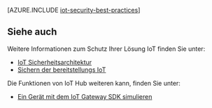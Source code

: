 <properties
 pageTitle="Bewährte Methoden für Sicherheit IoT | Microsoft Azure"
 description="Sicherheit bewährte Methoden zum Sichern Ihrer Infrastruktur IoT"
 services="iot-hub"
 documentationCenter=""
 authors="YuriDio"
 manager="timlt"
 editor=""/>

<tags
 ms.service="iot-hub"
 ms.devlang="na"
 ms.topic="article"
 ms.tgt_pltfrm="na"
 ms.workload="na"
 ms.date="10/17/2016"
 ms.author="yurid"/>
 
[AZURE.INCLUDE [iot-security-best-practices](../../includes/iot-security-best-practices.md)]

## <a name="see-also"></a>Siehe auch

Weitere Informationen zum Schutz Ihrer Lösung IoT finden Sie unter:

- [IoT Sicherheitsarchitektur][lnk-security-architecture]
- [Sichern der bereitstellungs IoT][lnk-security-deployment]

Die Funktionen von IoT Hub weiteren kann, finden Sie unter:

- [Ein Gerät mit dem IoT Gateway SDK simulieren][lnk-gateway]

[lnk-security-architecture]: iot-hub-security-architecture.md
[lnk-security-deployment]: iot-hub-security-deployment.md

[lnk-gateway]: iot-hub-linux-gateway-sdk-simulated-device.md
